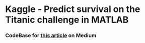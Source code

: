 # Kaggle - Predict survival on the Titanic challenge in MATLAB

### CodeBase for [this article](https://iamabhishekdas.medium.com/kaggle-predict-survival-on-the-titanic-challenge-in-matlab-56f6ad3bab78) on Medium 
